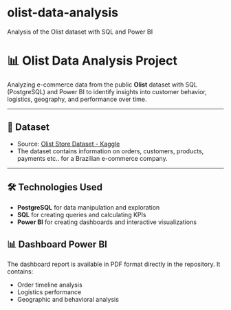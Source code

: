 # olist-data-analysis
Analysis of the Olist dataset with SQL and Power BI
# 📊 Olist Data Analysis Project

Analyzing e-commerce data from the public **Olist** dataset with SQL (PostgreSQL) and Power BI to identify insights into customer behavior, logistics, geography, and performance over time.

---

## 📁 Dataset

- Source: [Olist Store Dataset - Kaggle](https://www.kaggle.com/datasets/terencicp/e-commerce-dataset-by-olist-as-an-sqlite-database?select=olist.sqlite)
- The dataset contains information on orders, customers, products, payments etc.. for a Brazilian e-commerce company.

---

## 🛠️ Technologies Used

- **PostgreSQL** for data manipulation and exploration
- **SQL** for creating queries and calculating KPIs
- **Power BI** for creating dashboards and interactive visualizations

## 📊 Dashboard Power BI

The dashboard report is available in PDF format directly in the repository.
It contains:
- Order timeline analysis
- Logistics performance
- Geographic and behavioral analysis
